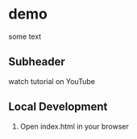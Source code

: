 # demo

some text

## Subheader

watch tutorial on YouTube

## Local Development

1. Open index.html in your browser
